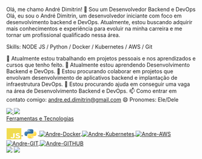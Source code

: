 
Olá, me chamo André Dimitrin! 👋
Sou um Desenvolvedor Backend e DevOps
Olá, eu sou o André Dimitrin, um desenvolvedor iniciante com foco em desenvolvimento backend e DevOps. Atualmente, estou buscando adquirir mais conhecimentos e experiência para evoluir na minha carreira e me tornar um profissional qualificado nessa área.

Skills: NODE JS / Python / Docker / Kubernetes / AWS / Git

🔭 Atualmente estou trabalhando em projetos pessoais e nos aprendizados e cursos que tenho feito.
🌱 Atualmente estou aprendendo Desenvolvimento Backend e DevOps.
👯 Estou procurando colaborar em projetos que envolvam desenvolvimento de aplicativos backend e implantação de infraestrutura DevOps.
🤔 Estou procurando ajuda em conseguir uma vaga na área de Desenvolvimento Backend e DevOps.
📫 Como entrar em contato comigo: andre.ed.dimitrin@gmail.com
😄 Pronomes: Ele/Dele
<div>
  <a href="https://github.com/andredimitrin">
  <img height="180em" src="https://github-readme-stats.vercel.app/api?username=andredimitrin&show_icons=true&theme=onedark&include_all_commits=true&count_private=true"/>
  <img height="180em" src="https://github-readme-stats.vercel.app/api/top-langs/?username=andredimitrin&layout=compact&langs_count=7&theme=onedark"/>
</div>
Ferramentas e Tecnologias
<div style="display: inline_block"><br>
  <img align="center" alt="Andre-Js" height="30" width="40" src="https://raw.githubusercontent.com/devicons/devicon/master/icons/javascript/javascript-plain.svg">  
  <img align="center" alt="Andre-Python" height="30" width="40" src="https://raw.githubusercontent.com/devicons/devicon/master/icons/python/python-original.svg">
  <img align="center" alt="Andre-Docker" height="30" width="40" src="https://cdn.jsdelivr.net/gh/devicons/devicon/icons/docker/docker-original.svg" />
  <img align="center" alt="Andre-Kubernetes" height="30" width="40" src="https://cdn.jsdelivr.net/gh/devicons/devicon/icons/kubernetes/kubernetes-plain.svg" />
  <img align="center" alt="Andre-AWS" height="30" width="40" src="https://cdn.jsdelivr.net/gh/devicons/devicon/icons/amazonwebservices/amazonwebservices-original.svg" />
  <img align="center" alt="Andre-GIT" height="30" width="40" src="https://cdn.jsdelivr.net/gh/devicons/devicon/icons/git/git-original.svg" />  
  <img align="center"  align="center" alt="Andre-GITHUB" height="30" width="40" src="https://cdn.jsdelivr.net/gh/devicons/devicon/icons/github/github-original.svg" />  
</div>
<div>
  <a href="https://www.linkedin.com/in/andr%C3%A9-eduardo-dimitrin-andrade-8401a51a6/" target="_blank"><img src="https://img.shields.io/badge/LinkedIn-0077B5?style=for-the-badge&logo=linkedin&logoColor=white" target="_blank"></a>
  <a href="mailto:andre.ed.dimitrin@gmail.com"><img src="https://img.shields.io/badge/Gmail-D14836?style=for-the-badge&logo=gmail&logoColor=white" target="_blank"></a>
</div>
